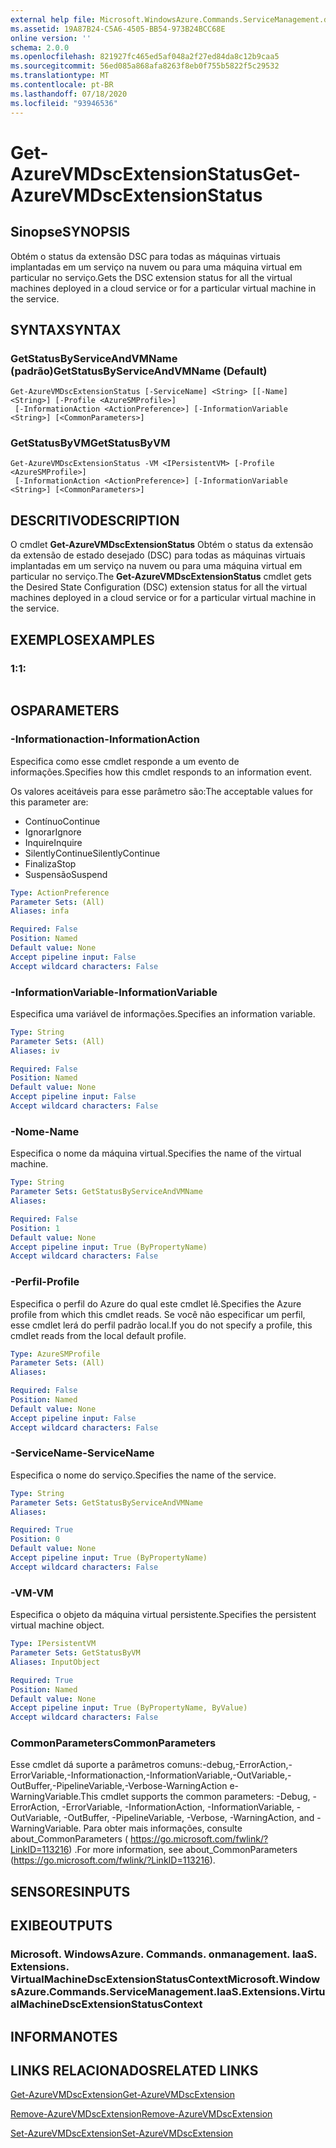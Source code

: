 ```yaml
---
external help file: Microsoft.WindowsAzure.Commands.ServiceManagement.dll-Help.xml
ms.assetid: 19A87B24-C5A6-4505-BB54-973B24BCC68E
online version: ''
schema: 2.0.0
ms.openlocfilehash: 821927fc465ed5af048a2f27ed84da8c12b9caa5
ms.sourcegitcommit: 56ed085a868afa8263f8eb0f755b5822f5c29532
ms.translationtype: MT
ms.contentlocale: pt-BR
ms.lasthandoff: 07/18/2020
ms.locfileid: "93946536"
---
```

# <span data-ttu-id="b6772-101">Get-AzureVMDscExtensionStatus</span><span class="sxs-lookup"><span data-stu-id="b6772-101">Get-AzureVMDscExtensionStatus</span></span>

## <span data-ttu-id="b6772-102">Sinopse</span><span class="sxs-lookup"><span data-stu-id="b6772-102">SYNOPSIS</span></span>
<span data-ttu-id="b6772-103">Obtém o status da extensão DSC para todas as máquinas virtuais implantadas em um serviço na nuvem ou para uma máquina virtual em particular no serviço.</span><span class="sxs-lookup"><span data-stu-id="b6772-103">Gets the DSC extension status for all the virtual machines deployed in a cloud service or for a particular virtual machine in the service.</span></span>

## <span data-ttu-id="b6772-104">SYNTAX</span><span class="sxs-lookup"><span data-stu-id="b6772-104">SYNTAX</span></span>

### <span data-ttu-id="b6772-105">GetStatusByServiceAndVMName (padrão)</span><span class="sxs-lookup"><span data-stu-id="b6772-105">GetStatusByServiceAndVMName (Default)</span></span>
```
Get-AzureVMDscExtensionStatus [-ServiceName] <String> [[-Name] <String>] [-Profile <AzureSMProfile>]
 [-InformationAction <ActionPreference>] [-InformationVariable <String>] [<CommonParameters>]
```

### <span data-ttu-id="b6772-106">GetStatusByVM</span><span class="sxs-lookup"><span data-stu-id="b6772-106">GetStatusByVM</span></span>
```
Get-AzureVMDscExtensionStatus -VM <IPersistentVM> [-Profile <AzureSMProfile>]
 [-InformationAction <ActionPreference>] [-InformationVariable <String>] [<CommonParameters>]
```

## <span data-ttu-id="b6772-107">DESCRITIVO</span><span class="sxs-lookup"><span data-stu-id="b6772-107">DESCRIPTION</span></span>
<span data-ttu-id="b6772-108">O cmdlet **Get-AzureVMDscExtensionStatus** Obtém o status da extensão da extensão de estado desejado (DSC) para todas as máquinas virtuais implantadas em um serviço na nuvem ou para uma máquina virtual em particular no serviço.</span><span class="sxs-lookup"><span data-stu-id="b6772-108">The **Get-AzureVMDscExtensionStatus** cmdlet gets the Desired State Configuration (DSC) extension status for all the virtual machines deployed in a cloud service or for a particular virtual machine in the service.</span></span>

## <span data-ttu-id="b6772-109">EXEMPLOS</span><span class="sxs-lookup"><span data-stu-id="b6772-109">EXAMPLES</span></span>

### <span data-ttu-id="b6772-110">1:</span><span class="sxs-lookup"><span data-stu-id="b6772-110">1:</span></span>
```

```

## <span data-ttu-id="b6772-111">OS</span><span class="sxs-lookup"><span data-stu-id="b6772-111">PARAMETERS</span></span>

### <span data-ttu-id="b6772-112">-Informationaction</span><span class="sxs-lookup"><span data-stu-id="b6772-112">-InformationAction</span></span>
<span data-ttu-id="b6772-113">Especifica como esse cmdlet responde a um evento de informações.</span><span class="sxs-lookup"><span data-stu-id="b6772-113">Specifies how this cmdlet responds to an information event.</span></span>

<span data-ttu-id="b6772-114">Os valores aceitáveis para esse parâmetro são:</span><span class="sxs-lookup"><span data-stu-id="b6772-114">The acceptable values for this parameter are:</span></span>

- <span data-ttu-id="b6772-115">Contínuo</span><span class="sxs-lookup"><span data-stu-id="b6772-115">Continue</span></span>
- <span data-ttu-id="b6772-116">Ignorar</span><span class="sxs-lookup"><span data-stu-id="b6772-116">Ignore</span></span>
- <span data-ttu-id="b6772-117">Inquire</span><span class="sxs-lookup"><span data-stu-id="b6772-117">Inquire</span></span>
- <span data-ttu-id="b6772-118">SilentlyContinue</span><span class="sxs-lookup"><span data-stu-id="b6772-118">SilentlyContinue</span></span>
- <span data-ttu-id="b6772-119">Finaliza</span><span class="sxs-lookup"><span data-stu-id="b6772-119">Stop</span></span>
- <span data-ttu-id="b6772-120">Suspensão</span><span class="sxs-lookup"><span data-stu-id="b6772-120">Suspend</span></span>

```yaml
Type: ActionPreference
Parameter Sets: (All)
Aliases: infa

Required: False
Position: Named
Default value: None
Accept pipeline input: False
Accept wildcard characters: False
```

### <span data-ttu-id="b6772-121">-InformationVariable</span><span class="sxs-lookup"><span data-stu-id="b6772-121">-InformationVariable</span></span>
<span data-ttu-id="b6772-122">Especifica uma variável de informações.</span><span class="sxs-lookup"><span data-stu-id="b6772-122">Specifies an information variable.</span></span>

```yaml
Type: String
Parameter Sets: (All)
Aliases: iv

Required: False
Position: Named
Default value: None
Accept pipeline input: False
Accept wildcard characters: False
```

### <span data-ttu-id="b6772-123">-Nome</span><span class="sxs-lookup"><span data-stu-id="b6772-123">-Name</span></span>
<span data-ttu-id="b6772-124">Especifica o nome da máquina virtual.</span><span class="sxs-lookup"><span data-stu-id="b6772-124">Specifies the name of the virtual machine.</span></span>

```yaml
Type: String
Parameter Sets: GetStatusByServiceAndVMName
Aliases: 

Required: False
Position: 1
Default value: None
Accept pipeline input: True (ByPropertyName)
Accept wildcard characters: False
```

### <span data-ttu-id="b6772-125">-Perfil</span><span class="sxs-lookup"><span data-stu-id="b6772-125">-Profile</span></span>
<span data-ttu-id="b6772-126">Especifica o perfil do Azure do qual este cmdlet lê.</span><span class="sxs-lookup"><span data-stu-id="b6772-126">Specifies the Azure profile from which this cmdlet reads.</span></span>
<span data-ttu-id="b6772-127">Se você não especificar um perfil, esse cmdlet lerá do perfil padrão local.</span><span class="sxs-lookup"><span data-stu-id="b6772-127">If you do not specify a profile, this cmdlet reads from the local default profile.</span></span>

```yaml
Type: AzureSMProfile
Parameter Sets: (All)
Aliases: 

Required: False
Position: Named
Default value: None
Accept pipeline input: False
Accept wildcard characters: False
```

### <span data-ttu-id="b6772-128">-ServiceName</span><span class="sxs-lookup"><span data-stu-id="b6772-128">-ServiceName</span></span>
<span data-ttu-id="b6772-129">Especifica o nome do serviço.</span><span class="sxs-lookup"><span data-stu-id="b6772-129">Specifies the name of the service.</span></span>

```yaml
Type: String
Parameter Sets: GetStatusByServiceAndVMName
Aliases: 

Required: True
Position: 0
Default value: None
Accept pipeline input: True (ByPropertyName)
Accept wildcard characters: False
```

### <span data-ttu-id="b6772-130">-VM</span><span class="sxs-lookup"><span data-stu-id="b6772-130">-VM</span></span>
<span data-ttu-id="b6772-131">Especifica o objeto da máquina virtual persistente.</span><span class="sxs-lookup"><span data-stu-id="b6772-131">Specifies the persistent virtual machine object.</span></span>

```yaml
Type: IPersistentVM
Parameter Sets: GetStatusByVM
Aliases: InputObject

Required: True
Position: Named
Default value: None
Accept pipeline input: True (ByPropertyName, ByValue)
Accept wildcard characters: False
```

### <span data-ttu-id="b6772-132">CommonParameters</span><span class="sxs-lookup"><span data-stu-id="b6772-132">CommonParameters</span></span>
<span data-ttu-id="b6772-133">Esse cmdlet dá suporte a parâmetros comuns:-debug,-ErrorAction,-ErrorVariable,-Informationaction,-InformationVariable,-OutVariable,-OutBuffer,-PipelineVariable,-Verbose-WarningAction e-WarningVariable.</span><span class="sxs-lookup"><span data-stu-id="b6772-133">This cmdlet supports the common parameters: -Debug, -ErrorAction, -ErrorVariable, -InformationAction, -InformationVariable, -OutVariable, -OutBuffer, -PipelineVariable, -Verbose, -WarningAction, and -WarningVariable.</span></span> <span data-ttu-id="b6772-134">Para obter mais informações, consulte about_CommonParameters ( https://go.microsoft.com/fwlink/?LinkID=113216) .</span><span class="sxs-lookup"><span data-stu-id="b6772-134">For more information, see about_CommonParameters (https://go.microsoft.com/fwlink/?LinkID=113216).</span></span>

## <span data-ttu-id="b6772-135">SENSORES</span><span class="sxs-lookup"><span data-stu-id="b6772-135">INPUTS</span></span>

## <span data-ttu-id="b6772-136">EXIBE</span><span class="sxs-lookup"><span data-stu-id="b6772-136">OUTPUTS</span></span>

### <span data-ttu-id="b6772-137">Microsoft. WindowsAzure. Commands. onmanagement. IaaS. Extensions. VirtualMachineDscExtensionStatusContext</span><span class="sxs-lookup"><span data-stu-id="b6772-137">Microsoft.WindowsAzure.Commands.ServiceManagement.IaaS.Extensions.VirtualMachineDscExtensionStatusContext</span></span>

## <span data-ttu-id="b6772-138">INFORMA</span><span class="sxs-lookup"><span data-stu-id="b6772-138">NOTES</span></span>

## <span data-ttu-id="b6772-139">LINKS RELACIONADOS</span><span class="sxs-lookup"><span data-stu-id="b6772-139">RELATED LINKS</span></span>

[<span data-ttu-id="b6772-140">Get-AzureVMDscExtension</span><span class="sxs-lookup"><span data-stu-id="b6772-140">Get-AzureVMDscExtension</span></span>](./Get-AzureVMDscExtension.md)

[<span data-ttu-id="b6772-141">Remove-AzureVMDscExtension</span><span class="sxs-lookup"><span data-stu-id="b6772-141">Remove-AzureVMDscExtension</span></span>](./Remove-AzureVMDscExtension.md)

[<span data-ttu-id="b6772-142">Set-AzureVMDscExtension</span><span class="sxs-lookup"><span data-stu-id="b6772-142">Set-AzureVMDscExtension</span></span>](./Set-AzureVMDscExtension.md)


